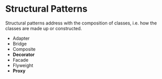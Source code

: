 # Structural Patterns

Structural patterns address with the composition of classes, i.e. how the classes are made up or constructed.

+ Adapter
+ Bridge
+ Composite
+ **Decorator**
+ Facade
+ Flyweight
+ **Proxy**
